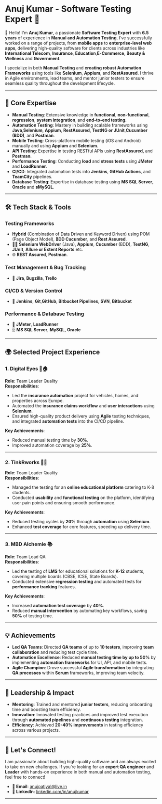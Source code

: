
# Anuj Kumar - Software Testing Expert 🌟

👋 Hello! I'm **Anuj Kumar**, a passionate **Software Testing Expert** with **6.5 years** of experience in **Manual and Automation Testing**. I’ve successfully worked on a range of projects, from **mobile apps** to **enterprise-level web apps**, delivering high-quality software for clients across industries like **International Telecom**, **Insurance**, **Education**,**E-Commerce**, **Beauty & Wellness** and **Government**.

I specialize in both **Manual Testing** and **creating robust Automation Frameworks** using tools like **Selenium**, **Appium**, and **RestAssured**. I thrive in Agile environments, lead teams, and mentor junior testers to ensure seamless quality throughout the development lifecycle.

---

## 🌟 **Core Expertise**  
- **Manual Testing**: Extensive knowledge in **functional**, **non-functional**, **regression**, **system integration**, and **end-to-end testing**.
- **Automation Testing**: Mastery in building scalable frameworks using **Java**,**Selenium**, **Appium**, **RestAssured**, **TestNG or JUnit**,**Cucumber (BDD)**, and **Postman**.
- **Mobile Testing**: Cross-platform mobile testing (iOS and Android) manually and using **Appium** and **Selenium**.
- **API Testing**: Expertise in testing RESTful APIs using **RestAssured**, and **Postman**.
- **Performance Testing**: Conducting **load** and **stress tests** using **JMeter** and **LoadRunner**.
- **CI/CD**: Integrated automation tests into **Jenkins**, **GitHub Actions**, and **TeamCity** pipelines.
- **Database Testing**: Expertise in database testing using **MS SQL Server**, **Oracle** and **sMySQL**.
---

## 🛠 **Tech Stack & Tools**  

### **Testing Frameworks**  
- **Hybrid** (Combination of Data Driven and Keyword Driven) using POM (Page Object Model), **BDD Cucumber**, and **Rest Assured**.
- 🧑‍💻 **Selenium WebDriver** (Java), **Appium**, **Cucumber** (BDD), **TestNG**, **JUnit**, **Allure or Extent Reports** etc.
- 🌐 **REST Assured**, **Postman**.

### **Test Management & Bug Tracking**   
- 🐞 **Jira**, **Bugzilla**, **Trello**

### **CI/CD & Version Control**  
- 🔄 **Jenkins**, **Git**,**GitHub**, **Bitbucket Pipelines**, **SVN**, **Bitbucket**

### **Performance & Database Testing**  
- 🚀 **JMeter**, **LoadRunner**
- 🗄️ **MS SQL Server**, **MySQL**, **Oracle**

---

## 🌍 **Selected Project Experience**

### **1. Digital Eyes** 🚗🏠  
**Role**: Team Leader Quality  
**Responsibilities**:
- Led the **insurance automation** project for vehicles, homes, and properties across Europe.
- Automated the **insurance claims workflow** and **user interactions** using **Selenium**.
- Ensured high-quality product delivery using **Agile** testing techniques, and integrated **automation tests** into the CI/CD pipeline.

**Key Achievements**:  
- Reduced manual testing time by **30%**.
- Improved automation coverage by **25%**.

---

### **2. TinkRworks** 🧑‍🏫  
**Role**: Team Leader Quality  
**Responsibilities**:
- Managed the testing for an **online educational platform** catering to K-8 students.
- Conducted **usability** and **functional testing** on the platform, identifying user pain points and ensuring smooth performance.

**Key Achievements**:  
- Reduced testing cycles by **20%** through **automation** using **Selenium**.
- Enhanced **test coverage** for core features, speeding up delivery time.

---

### **3. MBD Alchemie** 📚  
**Role**: Team Lead QA  
**Responsibilities**:
- Led the testing of **LMS** for educational solutions for **K-12** students, covering multiple boards (CBSE, ICSE, State Boards).
- Conducted extensive **regression testing** and automated tests for **performance tracking** features.

**Key Achievements**:  
- Increased **automation test coverage** by **40%**.
- Reduced **manual intervention** by automating key workflows, saving **50%** of testing time.

---

## 💡 **Achievements**  
- **Led QA Teams**: Directed **QA teams** of up to **10 testers**, improving **team collaboration** and reducing test cycle time.
- **Automation Excellence**: Reduced **manual testing time by up to 50%** by implementing **automation frameworks** for UI, API, and mobile tests.
- **Agile Champion**: Drove successful **Agile transformation** by integrating **QA processes** within **Scrum** frameworks, improving team velocity.

---

## 🌟 **Leadership & Impact**  
- **Mentoring**: Trained and mentored **junior testers**, reducing onboarding time and boosting team efficiency.
- **Innovation**: Innovated testing practices and improved test execution through **automated pipelines** and **continuous testing** integration.
- **Efficiency**: Achieved **20-40% improvements** in testing efficiency across various projects.

---

## 🚀 **Let's Connect!**  
I am passionate about building high-quality software and am always excited to take on new challenges. If you’re looking for an **expert QA engineer** and **Leader** with hands-on experience in both manual and automation testing, feel free to connect!

- 📧 **Email**: [anujpatiyal@live.in](mailto:anujpatiyal@live.in)
- 🔗 **LinkedIn**: [linkedin.com/in/anujkumar](https://www.linkedin.com/in/anuj-kumar-46b23b45/)

---


<!---
AnujKumar-QA is a ✨ special ✨ repository because its `README.md` (this file) appears on your GitHub profile.
You can click the Preview link to take a look at your changes.
--->
